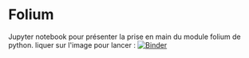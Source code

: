 # Folium
Jupyter notebook pour présenter la prise en main du module folium de python.
liquer sur l'image pour lancer :
[![Binder](https://mybinder.org/badge_logo.svg)](https://mybinder.org/v2/gh/Denis2caen/Folium.git/master?filepath=Folium.ipynb)

 
